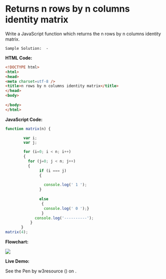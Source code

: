 # Returns n rows by n columns identity matrix

Write a JavaScript function which returns the n rows by n columns identity matrix.

```
Sample Solution:  -
```

**HTML Code:**

```html
<!DOCTYPE html>
<html>
<head>
<meta charset=utf-8 />
<title>n rows by n columns identity matrix</title>
</head>
<body>
  
</body>
</html>

```

**JavaScript Code:**

```js
function matrix(n) {

        var i;
        var j;

        for (i=0; i < n; i++)
        {
          for (j=0; j < n; j++)
          {
               if (i === j)
               {
                
                 console.log(' 1 ');
               }
                      
               else 
                {
                 console.log(' 0 ');}
                }
             console.log('----------');
           }
       }
matrix(4);

```

**Flowchart:**

![](https://www.w3resource.com/w3r_images/javascript-function-exercise-10.png)

**Live Demo:**

<section class="expand-codepen"><p data-height="380" data-theme-id="0" data-slug-hash="RLZBRd" data-default-tab="js,result" data-user="w3resource" data-embed-version="2" data-pen-title="JavaScript -Returns n rows by n columns identity matrix-function-ex- 10" data-editable="true" class="codepen">See the Pen by w3resource () on .</p><codepen></codepen></section>
